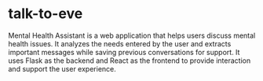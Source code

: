# talk-to-eve
Mental Health Assistant is a web application that helps users discuss mental health issues. It analyzes the needs entered by the user and extracts important messages while saving previous conversations for support. It uses Flask as the backend and React as the frontend to provide interaction and support the user experience.
